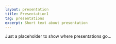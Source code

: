 ```yaml
---
layout: presentation
title: Presentation1
tag: presentations
excerpt: Short text about presentation
---
```

 
Just a placeholder to show where presentations go...


